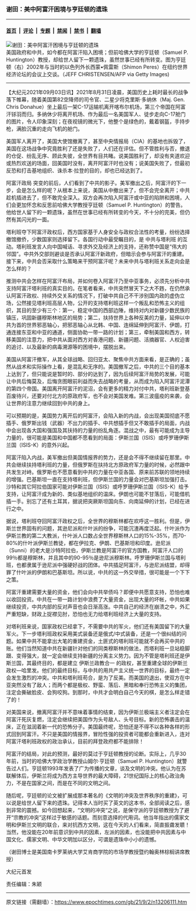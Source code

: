### 谢田：美中阿富汗困境与亨廷顿的遗珠

---

#### [首页](../../../..?n13206111) &nbsp;|&nbsp; [评论](../../../../../epoch-comment?n13206111) &nbsp;|&nbsp; [专题](../../../../../epoch-special?n13206111) &nbsp;|&nbsp; [禁闻](../../../../../epoch-news?n13206111) &nbsp;|&nbsp; [禁书](../../../../../books?n13206111) &nbsp;|&nbsp; [翻墙](https://github.com/gfw-breaker/nogfw/blob/master/README.md?n13206111)


<div><img alt="谢田：美中阿富汗困境与亨廷顿的遗珠" class="attachment-djy_600_400 size-djy_600_400 wp-post-image" src="https://i.epochtimes.com/assets/uploads/2021/09/id13206115-Samuel-Huntington-of-Harvard-GettyImages-51987052-600x400.jpg"/>
<div class="caption">
 美国政府和中共，如今都在阿富汗陷入困境；但前哈佛大学的亨廷顿（Samuel P. Huntington）教授，却给世人留下一颗遗珠，虽然世事已经有所转变。图为亨廷顿（右）2002年与当时的以色列外长西蒙•佩雷斯（Shimon Peres）在纽约世界经济论坛的会议上交谈。（JEFF CHRISTENSEN/AFP via Getty Images)
</div></div><hr/><div class="post_content" id="artbody" itemprop="articleBody">
 <!-- article content begin -->
 <p>
  【大纪元2021年09月03日讯】2021年8月31日凌晨，美国历史上耗时最长的战争落下帷幕，随着美国第82空降师的司令官、二星少将克里斯·多纳休（Maj. Gen. Chris Donahue）坐上最后一架C-17运输机离开喀布尔机场，第三个帝国在阿富汗铩羽而归。多纳休少将离开机场、作为最后一名美国军人、徒步走向C-17舱门的图片，令人印象深刻；在夜视镜的微光下，他整个是绿色的，戴着钢盔，手持步枪，满脸沉重的走向飞机的舱门。
 </p>
 <p>
  美国军人离开了，美国大使馆撤离了，甚至中央情报局（CIA）的基地也拆毁了，美国在这场战争中究竟胜利了还是失败了，人们还在评估。但不管胜利与否，撤退的仓促、纷乱无序、顾此失彼，全世界有目共睹。说美国胜利了，却没有夹道欢迎或热烈欢送的场面，回美国时没有，离开阿富汗时也没有；说美国失败了，但最初反恐和打击基地组织、诛杀本·拉登的目的，却也已经达到了。
 </p>
 <p>
  <ok href="https://www.epochtimes.com/gb/tag/%E9%98%BF%E5%AF%8C%E6%B1%97%E6%94%BF%E5%B1%80.html">
   阿富汗政局
  </ok>
  突变的前后，人们看到了中共的影子。美军撤出之后，阿富汗的下一步，会是怎么样的呢？从根本上来说，美国从中撤出来了，但不会完全离开；中共趁机插进去了，但不敢完全深入。双方会再次陷入阿富汗或中亚的陷阱和困境，人们会更加怀念和反思前哈佛大学教授亨廷顿（Samuel P. Huntington）的警告。他给世人留下的一颗遗珠，虽然在世事已经有所转变的今天，不十分的完美，但仍然有其闪光的一面。
 </p>
 <p>
  塔利班夺下阿富汗政权后，西方国家基于人身安全与政权合法性的考量，纷纷选择撤馆撤侨，少数国家则选择留下。各国行动中最受瞩目的，是
  <ok href="https://www.epochtimes.com/gb/tag/%E4%B8%AD%E5%85%B1%E4%B8%8E%E5%A1%94%E5%88%A9%E7%8F%AD.html">
   中共与塔利班
  </ok>
  的互动。塔利班发言人向中国喊话、寻求外交及经济上的支持，还称赞中国是“伟大的邻国”。中共外交部则避谈是否承认阿富汗新政府，但暗示会参与阿富汗的重建。接下来，中共会否采取什么策略来干预阿富汗呢？未来中共与塔利班关系走向会是怎么样的？
 </p>
 <p>
  推测中共会怎样在阿富汗布局，并如何卷入阿富汗乃至中亚事务，必须先分析中共支持阿富汗塔利班的真实目的。在笔者看来，中共突然冒天下之大不韪，在仍然承认阿富汗政权、持续外交关系的情况下，打破中共自己不干涉别国内政的虚伪立场，公然接见塔利班高层人物，公开的支持塔利班这样一个叛乱和恐怖主义的组织，其目的至少有三个：第一，稳定中国的西部边陲，维持对内对新疆少数民族的镇压，巩固新疆穆斯林地区的局势；第二，扶持世界上各种反美的力量，延伸以中共为首的世界邪恶轴心，把邪恶轴心从北韩、中国、连绵延伸到阿富汗、伊朗，打通连接东亚和中亚的通道，侧面协助一带一路的计划；第三，牵制美国和西方，转移美国的注意力，把中共从面对西方对香港问题、新疆问题、活摘器官、人权迫害的追讨、以及最新的病毒溯源等的困境中，摆脱出来。
 </p>
 <p>
  美国从阿富汗撤军，从其全球战略、回归亚太、聚焦中共方面来看，是正确的；虽然从战术和实际操作上看，是混乱和无序的。美国撤军之后，中共的三个目的基本上达到了，但只能说是暂时的、部分的达到了，因为后续阿富汗局势的发展，可能让中共后悔莫及，后悔贪图眼前利益而失去战略的考量，从而成为陷入阿富汗泥潭的第四个帝国。美国离开阿富汗的泥沼，会有更多的精力对付中共，塔利班新登基百废待兴，还要对付北方的原政府军，也不会对美国发难。第三波瘟疫的来袭，会让世界的注意力继续回到中共的身上。
 </p>
 <p>
  可以预期的是，美国势力离开后的阿富汗，会陷入新的内战，会出现美国彻底不愿插手、俄罗斯出钱（武器）不出力的插手、中共想插手但又不敢插手的局面，内战中会出现各大国和强国及其扶持的力量的纷乱角逐。混战之中，最有可能成为主导力量的，很可能是美国和中国都不愿看到的局面：伊斯兰国（ISIS）或呼罗珊伊斯兰国（ISIS-K）的意外兴起。
 </p>
 <p>
  阿富汗陷入内战，美军撤出但美国情报界的势力，还是会不得不继续留在那里。中共会继续扶持塔利班的力量，但俄罗斯在扶持北方原政府军力量的时候，必然跟中共发生对峙。俄罗斯也不愿意看到中共的力量在中亚各国、原来前苏联的领地持续的增强。巴基斯坦一直在支持塔利班，但伊斯兰国的力量会对巴基斯坦加强打击。沙特和其它阿拉伯国家可能对伊斯兰国（ISIS）或呼罗珊伊斯兰国（ISIS-K）给予支持，让阿富汗成为新的、类似基地组织的温床。伊朗也可能不甘落后，可能借机插一手。别忘了还有土耳其，据说把突厥斯坦国向东、向南延伸的计划，已经在进行之中。
 </p>
 <p>
  据说，塔利班夺回阿富汗政权之后，全世界的穆斯林都在欢呼这一胜利。但是，伊斯兰世界固有的问题，其逊尼派和什叶派的纷争，可能沉渣再度泛起。什叶派作为伊斯兰教的第二大教派，什叶派人口数占全世界穆斯林人口的15%-35%，而70-80%的什叶派伊斯兰教徒，都在伊拉克、伊朗、巴基斯坦和印度。逊尼派（Sunni）的老大是沙特阿拉伯，伊斯兰教是阿富汗的官方国教，阿富汗人口的99％都是穆斯林，并且其中的90-95％是逊尼派穆斯林。呼罗珊伊斯兰国与塔利班，也都隶属于逊尼派中强硬好战的团体。中共插足阿富汗，与逊尼派结盟，却得罪了什叶派的伊朗和巴基斯坦。所以说，中共的这一外交举措，很可能是一个下下之策。
 </p>
 <p>
  阿富汗重建需要大量的资金，他们会向中共举债吗？即便中共愿意支持，恐怕也难以收回投资。中共在一带一路计划中浪费了大量资金，出现大量的坏帐，中共如果继续投资，中共内部的反对声音也会日渐高涨。中共自己的经济在崩溃之中，外汇严重短缺，财政上捉襟见肘，恐怕也无力给塔利班经济上大量的支持。
 </p>
 <p>
  对塔利班来说，国家政权已经拿下，不需要中共的军火，他们还有美国留下的大量军火。下一步塔利班政权采用美式装备还是俄式/中式装备，还是一个很纠结的问题。如果中共不能拿出大笔的重建资金，土匪式的塔利班可能就不会再买中共的账。他们当然知道中共在新疆针对他们的同类穆斯林的做法，而塔利班一旦站稳脚跟、变得强大，就一定会继续支持新疆的分离主义势力。因为不管是塔利班还是伊斯兰国，其最终目的，都是建立
  <ok href="https://www.epochtimes.com/gb/tag/%E4%BC%8A%E6%96%AF%E5%85%B0%E6%94%BF%E6%95%99%E5%90%88%E4%B8%80.html">
   伊斯兰政教合一
  </ok>
  的政权，甚至重建全球的伊斯兰政权—哈里发。他们的最终目标，与中共的用共产主义统一世界的目标，最终一定会发生激烈的冲突。中共和塔利班苟合，是为了反美。而美国的退出，使双方在中亚突然没有了敌人；而两个都是极权、野蛮、落后、黑暗和奉行恐怖主义的集团，注定会撕破脸皮、会狗咬狗。到那时，中共才会明白自己今天的棋，是怎么样走错了的！
 </p>
 <p>
  对美国来说，撤离阿富汗并不意味着事情的结束，因为伊斯兰极端主义者注定会在阿富汗死灰复燃，注定会继续把美国作为头号敌人、头号目标。新的恐怖袭击的温床，正在滋润着新一代的恐怖分子。美国最终呢，恐怕还是不得不以各种各样的形式回到阿富汗。不只是美国的情报界，冒险性强的投资者可能都会重新进入，连对阿富汗塔利班政权的政治承认，目前的拜登政府都不能排除！
 </p>
 <p>
  阿富汗的结局，对此的预测，最好的莫过于亨廷顿教授的论断。实际上，几乎30年前，当时的哈佛大学政治学教授山姆尔·亨廷顿（Samuel P. Huntington）就警告过人们。亨廷顿1993年发表了广为传播的文章，谈及文明的冲突。他认为在苏联解体后，伊斯兰将成为西方主导世界的最大障碍，21世纪国际上的核心政治角力，不是在国家之间，而是在不同的文明之间。
 </p>
 <p>
  随后呢，亨廷顿的论文被扩展成那本著名的《文明的冲突及世界秩序的重建》，可以说是给世人留下来的遗珠。记得本人当时买了英文的这本书，全部阅读之后，感到非常的震撼。如今回想起来，“文明的冲突“之说，是保守派的亨廷顿教授为了避开“宗教的冲突”这样过于敏感的话题。而刻意选择的代用词。他当年指出的儒家文明和伊斯兰文明的联合，来对抗西方文明，这在今天的人们看来，简直振聋发聩！当然，他没能在20年前意识到中共的因素，左派的因素，也没能把中共因素与中国文化、儒家文明、中华文明加以区分，可谓是遗珠中小小的遗憾。
 </p>
 <p>
  （谢田博士是美国南卡罗莱纳大学艾肯商学院的市场学教授暨约翰奥林棕榈讲席教授）
 </p>
 <p>
  大纪元首发
 </p>
 <p>
  责任编辑：朱颖
 </p>
 <!-- article content end -->
 <div id="below_article_ad">
 </div>
</div>


---

原文链接（需翻墙）：https://www.epochtimes.com/gb/21/9/2/n13206111.htm
